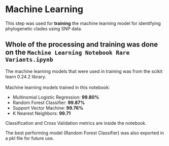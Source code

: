 # Machine Learning 
This step was used for **training** the machine learning model for identifying phylogenetic clades using SNP data.

## Whole of the processing and training  was done on the `Machine Learning Notebook Rare Variants.ipynb`

The machine learning models that were used in training was from the scikit learn 0.24.2 library.
<br>
<br>
Machine learning models trained in this notebook:

- Multinomial Logistic Regression: **99.80%**
- Random Forest Classifier: **99.87%** 
- Support Vector Machine: **99.76%**
- K Nearest Neighbors: **99.71**

Classification and Cross Validation metrics are inside the notebook.

The best performing model (Random Forest Classifier) was also exported in a pkl file for future use.